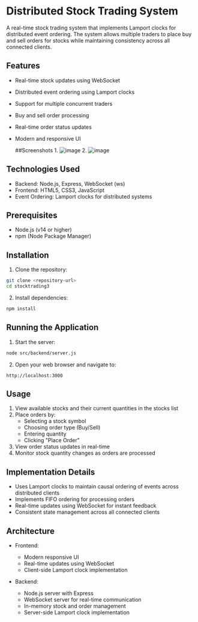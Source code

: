 # Distributed Stock Trading System

A real-time stock trading system that implements Lamport clocks for distributed event ordering. The system allows multiple traders to place buy and sell orders for stocks while maintaining consistency across all connected clients.

## Features

- Real-time stock updates using WebSocket
- Distributed event ordering using Lamport clocks
- Support for multiple concurrent traders
- Buy and sell order processing
- Real-time order status updates
- Modern and responsive UI

  ##Screenshots
  1.
  ![image](https://github.com/user-attachments/assets/9ebf04c7-20b8-4bf3-9f7d-9b93c33dd551)
  2.
  ![image](https://github.com/user-attachments/assets/1f65ee3f-3b85-42d5-9b04-5359be9c7b07)




## Technologies Used

- Backend: Node.js, Express, WebSocket (ws)
- Frontend: HTML5, CSS3, JavaScript
- Event Ordering: Lamport clocks for distributed systems

## Prerequisites

- Node.js (v14 or higher)
- npm (Node Package Manager)

## Installation

1. Clone the repository:
```bash
git clone <repository-url>
cd stocktrading3
```

2. Install dependencies:
```bash
npm install
```

## Running the Application

1. Start the server:
```bash
node src/backend/server.js
```

2. Open your web browser and navigate to:
```
http://localhost:3000
```

## Usage

1. View available stocks and their current quantities in the stocks list
2. Place orders by:
   - Selecting a stock symbol
   - Choosing order type (Buy/Sell)
   - Entering quantity
   - Clicking "Place Order"
3. View order status updates in real-time
4. Monitor stock quantity changes as orders are processed

## Implementation Details

- Uses Lamport clocks to maintain causal ordering of events across distributed clients
- Implements FIFO ordering for processing orders
- Real-time updates using WebSocket for instant feedback
- Consistent state management across all connected clients

## Architecture

- Frontend:
  - Modern responsive UI
  - Real-time updates using WebSocket
  - Client-side Lamport clock implementation
  
- Backend:
  - Node.js server with Express
  - WebSocket server for real-time communication
  - In-memory stock and order management
  - Server-side Lamport clock implementation 
